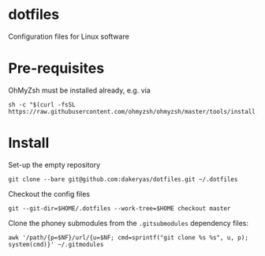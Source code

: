 # dotfiles
Configuration files for Linux software

# Pre-requisites
OhMyZsh must be installed already, e.g. via
```
sh -c "$(curl -fsSL https://raw.githubusercontent.com/ohmyzsh/ohmyzsh/master/tools/install.sh)"
```

# Install
Set-up the empty repository
```
git clone --bare git@github.com:dakeryas/dotfiles.git ~/.dotfiles
```
Checkout the config files
```
git --git-dir=$HOME/.dotfiles --work-tree=$HOME checkout master
```
Clone the phoney submodules from the `.gitsubmodules` dependency files:
```
awk '/path/{p=$NF}/url/{u=$NF; cmd=sprintf("git clone %s %s", u, p); system(cmd)}' ~/.gitmodules
```
